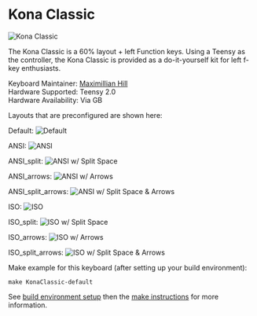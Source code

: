 Kona Classic
===

![Kona Classic](http://i.imgur.com/7twIpuB.jpg)


The Kona Classic is a 60% layout + left Function keys. Using a Teensy as the controller, the Kona Classic is provided as a do-it-yourself kit for left f-key enthusiasts.

Keyboard Maintainer: [Maximillian Hill](https://github.com/DangerousParts)  
Hardware Supported: Teensy 2.0  
Hardware Availability: Via GB

Layouts that are preconfigured are shown here:

Default:
![Default](DangerousParts/KonaClassic/QMKFirmware/layout_images/default.png)  

ANSI:
![ANSI](DangerousParts/KonaClassic/QMKFirmware/layout_images/ansi.png)  

ANSI_split:
![ANSI w/ Split Space](DangerousParts/KonaClassic/QMKFirmware/layout_images/ansi_split.png)  

ANSI_arrows:
![ANSI w/ Arrows](DangerousParts/KonaClassic/QMKFirmware/layout_images/ansi_arrows.png)  

ANSI_split_arrows:
![ANSI w/ Split Space & Arrows](DangerousParts/KonaClassic/QMKFirmware/layout_images/ansi_split_arrows.png)  

ISO:
![ISO](DangerousParts/KonaClassic/QMKFirmware/layout_images/iso.png)  

ISO_split:
![ISO w/ Split Space](DangerousParts/KonaClassic/QMKFirmware/layout_images/iso_split.png)  

ISO_arrows:
![ISO w/ Arrows](DangerousParts/KonaClassic/QMKFirmware/layout_images/iso_arrows.png)  

ISO_split_arrows:
![ISO w/ Split Space & Arrows](DangerousParts/KonaClassic/QMKFirmware/layout_images/iso_split_arrows.png)  


Make example for this keyboard (after setting up your build environment):

    make KonaClassic-default

See [build environment setup](https://docs.qmk.fm/build_environment_setup.html) then the [make instructions](https://docs.qmk.fm/make_instructions.html) for more information.